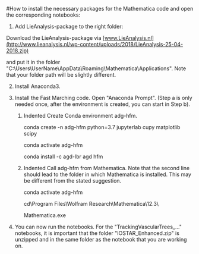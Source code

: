 #How to install the necessary packages for the Mathematica code and open the corresponding notebooks:

1. Add LieAnalysis-package to the right folder:

Download the LieAnalysis-package via [www.LieAnalysis.nl](http://www.lieanalysis.nl/wp-content/uploads/2018/LieAnalysis-25-04-2018.zip)

and put it in the folder "C:\Users\UserName\AppData\Roaming\Mathematica\Applications". Note that your folder path will be slightly different.

2. Install Anaconda3.

3. Install the Fast Marching code. Open "Anaconda Prompt". (Step a is only needed once, after the environment is created, you can start in Step b).

	1. Indented Create Conda environment adg-hfm.

		conda create -n adg-hfm python=3.7 jupyterlab cupy matplotlib scipy

		conda activate adg-hfm

		conda install -c agd-lbr agd hfm

	2. Indented Call adg-hfm from Mathematica. Note that the second line should lead to the folder in which Mathematica is installed. This may be different from the stated suggestion.

		conda activate adg-hfm

		cd\Program Files\Wolfram Research\Mathematica\12.3\

		Mathematica.exe

4. You can now run the notebooks. For the "TrackingVascularTrees_..." notebooks, it is important that the folder "IOSTAR_Enhanced.zip" is unzipped and in the same folder as the notebook that you are working on.